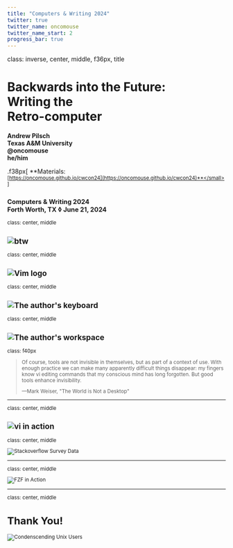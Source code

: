 ```yaml
---
title: "Computers & Writing 2024"
twitter: true
twitter_name: oncomouse
twitter_name_start: 2
progress_bar: true
---
```

class: inverse, center, middle, f36px, title

# Backwards into the Future:<br>Writing the<br>Retro-computer

**Andrew Pilsch**  
**Texas A&M University**  
**<span class="twitter_badge">@oncomouse</span>**  
**he/him**

.f38px[
**Materials:<br> <small>[https://oncomouse.github.io/cwcon24](https://oncomouse.github.io/cwcon24)**</small>
]

**<small>Computers & Writing 2024 <br> Forth Worth, TX ◊ June 21, 2024</small>**
---
class: center, middle

![btw](https://wiki.installgentoo.com/images/f/f9/Arch-linux-logo.png)
---
class: center, middle

![Vim logo](https://clipground.com/images/vim-logo-png.png)
---
class: center, middle

![The author's keyboard](../images/cwcon24/keeb.jpg)
---
class: center, middle

![The author's workspace](../images/cwcon24/my-writebox.png)
---
class: f40px
> Of course, tools are not invisible in themselves, but as part of a context of use. With enough practice we can make many apparently difficult things disappear: my fingers know vi editing commands that my conscious mind has long forgotten. But good tools enhance invisibility.
>
> —Mark Weiser, "The World is Not a Desktop"
---
class: center, middle

![vi in action](../images/cwcon24/cwcon2024-nvim.gif)
---
class: center, middle

![Stackoverflow Survey Data](../images/cwcon24/so-editors.png)

---
class: center, middle

![FZF in Action](../images/cwcon24/cwcon2024-fzf.gif)

---
class: center, middle

# Thank You!

![Condenscending Unix Users](../images/cwcon24/thanks.jpg)
